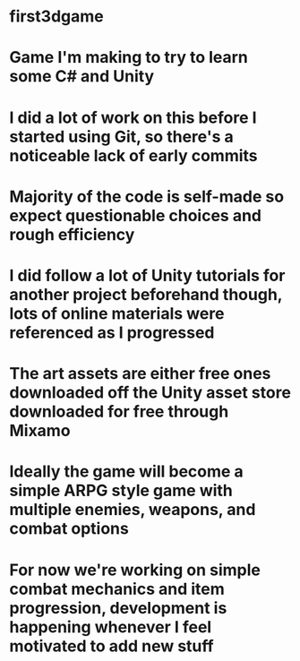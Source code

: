# first3dgame
# Game I'm making to try to learn some C# and Unity
# I did a lot of work on this before I started using Git, so there's a noticeable lack of early commits
# Majority of the code is self-made so expect questionable choices and rough efficiency 
# I did follow a lot of Unity tutorials for another project beforehand though, lots of online materials were referenced as I progressed
# The art assets are either free ones downloaded off the Unity asset store downloaded for free through Mixamo


# Ideally the game will become a simple ARPG style game with multiple enemies, weapons, and combat options
# For now we're working on simple combat mechanics and item progression, development is happening whenever I feel motivated to add new stuff